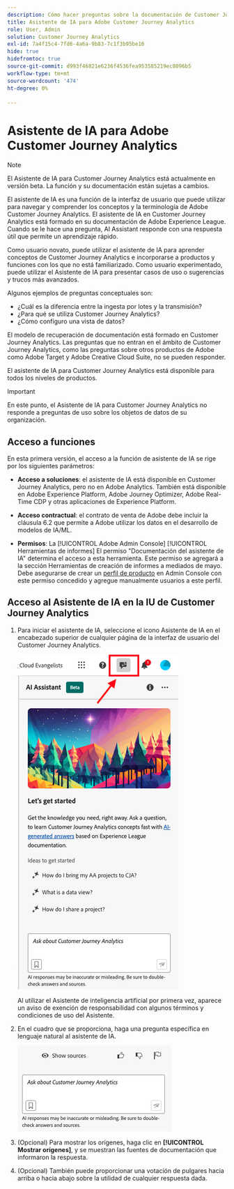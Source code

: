 ```yaml
---
description: Cómo hacer preguntas sobre la documentación de Customer Journey Analytics
title: Asistente de IA para Adobe Customer Journey Analytics
role: User, Admin
solution: Customer Journey Analytics
exl-id: 7a4f15c4-7fd6-4a6a-9b83-7c1f3b95be16
hide: true
hidefromtoc: true
source-git-commit: d993f46821e6236f4536fea953585219ec8096b5
workflow-type: tm+mt
source-wordcount: '474'
ht-degree: 0%

---
```



# Asistente de IA para Adobe Customer Journey Analytics

>[!NOTE]
>
>El Asistente de IA para Customer Journey Analytics está actualmente en versión beta. La función y su documentación están sujetas a cambios.

El asistente de IA es una función de la interfaz de usuario que puede utilizar para navegar y comprender los conceptos y la terminología de Adobe Customer Journey Analytics. El asistente de IA en Customer Journey Analytics está formado en su documentación de Adobe Experience League. Cuando se le hace una pregunta, AI Assistant responde con una respuesta útil que permite un aprendizaje rápido.

Como usuario novato, puede utilizar el asistente de IA para aprender conceptos de Customer Journey Analytics e incorporarse a productos y funciones con los que no está familiarizado. Como usuario experimentado, puede utilizar el Asistente de IA para presentar casos de uso o sugerencias y trucos más avanzados.

Algunos ejemplos de preguntas conceptuales son:

* ¿Cuál es la diferencia entre la ingesta por lotes y la transmisión?
* ¿Para qué se utiliza Customer Journey Analytics?
* ¿Cómo configuro una vista de datos?

El modelo de recuperación de documentación está formado en Customer Journey Analytics. Las preguntas que no entran en el ámbito de Customer Journey Analytics, como las preguntas sobre otros productos de Adobe como Adobe Target y Adobe Creative Cloud Suite, no se pueden responder.

El asistente de IA para Customer Journey Analytics está disponible para todos los niveles de productos.

>[!IMPORTANT]
>
>En este punto, el Asistente de IA para Customer Journey Analytics no responde a preguntas de uso sobre los objetos de datos de su organización.

## Acceso a funciones

En esta primera versión, el acceso a la función de asistente de IA se rige por los siguientes parámetros:

* **Acceso a soluciones**: el asistente de IA está disponible en Customer Journey Analytics, pero no en Adobe Analytics. También está disponible en Adobe Experience Platform, Adobe Journey Optimizer, Adobe Real-Time CDP y otras aplicaciones de Experience Platform.

* **Acceso contractual**: el contrato de venta de Adobe debe incluir la cláusula 6.2 que permite a Adobe utilizar los datos en el desarrollo de modelos de IA/ML.

* **Permisos**: La [!UICONTROL Adobe Admin Console] [!UICONTROL Herramientas de informes] El permiso &quot;Documentación del asistente de IA&quot; determina el acceso a esta herramienta. Este permiso se agregará a la sección Herramientas de creación de informes a mediados de mayo. Debe asegurarse de crear un [perfil de producto](https://helpx.adobe.com/es/enterprise/using/manage-product-profiles.html) en Admin Console con este permiso concedido y agregue manualmente usuarios a este perfil.

## Acceso al Asistente de IA en la IU de Customer Journey Analytics

1. Para iniciar el asistente de IA, seleccione el icono Asistente de IA en el encabezado superior de cualquier página de la interfaz de usuario del Customer Journey Analytics.

   ![Icono de asistente de IA](assets/ai-asst1.png)

   Al utilizar el Asistente de inteligencia artificial por primera vez, aparece un aviso de exención de responsabilidad con algunos términos y condiciones de uso del Asistente.

1. En el cuadro que se proporciona, haga una pregunta específica en lenguaje natural al asistente de IA.

   ![Cuadro de preguntas](assets/ai-asst2.png)

1. (Opcional) Para mostrar los orígenes, haga clic en **[!UICONTROL Mostrar orígenes]**, y se muestran las fuentes de documentación que informaron la respuesta.

1. (Opcional) También puede proporcionar una votación de pulgares hacia arriba o hacia abajo sobre la utilidad de cualquier respuesta dada.
